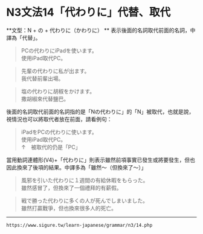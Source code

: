 # N3文法14「代わりに」代替、取代


**文型：N + の + 代わりに（かわりに）  **
表示後面的名詞取代前面的名詞，中譯為「代替」。  
  

>PCの代わりにiPadを使います。  
使用iPad取代PC。

>先輩の代わりに私が出ます。   
我代替前輩出場。

>塩の代わりに胡椒をかけます。  
撒胡椒來代替鹽巴。

後面的名詞取代前面的名詞指的是「Nの代わりに」的「N」被取代，也就是說，視情況也可以將取代者放在前面，請看例句：

>iPadをPCの代わりに使います。  
 使用iPad取代PC。   
↑　被取代的仍是「PC」

當用動詞連體形(V4)+「代わりに」則表示雖然前項事實已發生或將要發生，但也因此換來了後項的結果。中譯多為「雖然～（但換來了～）」

>風邪を引いた代わりに１週間の有給休暇をもらった。  
雖然感冒了，但換來了一個禮拜的有薪假。

>戦で勝った代わりに多くの人が死んでしまいました。  
雖然打贏戰爭，但也換來很多人的死亡。

---
`https://www.sigure.tw/learn-japanese/grammar/n3/14.php`